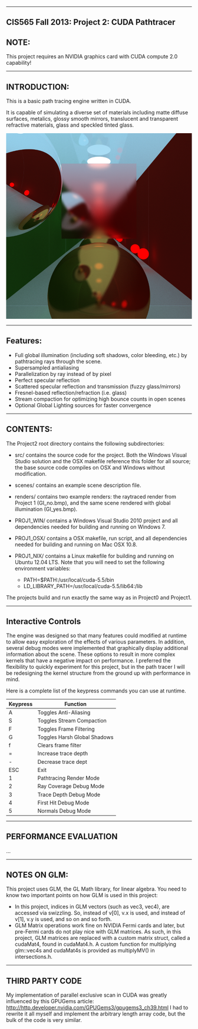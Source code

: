 -------------------------------------------------------------------------------
CIS565 Fall 2013: Project 2: CUDA Pathtracer
-------------------------------------------------------------------------------
NOTE:
-------------------------------------------------------------------------------
This project requires an NVIDIA graphics card with CUDA compute 2.0 capability! 


-------------------------------------------------------------------------------
INTRODUCTION:
-------------------------------------------------------------------------------
This is a basic path tracing engine written in CUDA. 

It is capable of simulating a diverse set of materials including matte diffuse surfaces, 
metalics, glossy smooth mirrors, translucent and transparent refractive materials, 
glass and speckled tinted glass.

![This scene contains elements of every feature implemented](/renders/fuzzyglass_fresnel.bmp "Speckled Tinted Glass")

-------------------------------------------------------------------------------
Features:
-------------------------------------------------------------------------------

* Full global illumination (including soft shadows, color bleeding, etc.) by pathtracing rays through the scene. 
* Supersampled antialiasing
* Parallelization by ray instead of by pixel
* Perfect specular reflection
* Scattered specular reflection and transmission (fuzzy glass/mirrors)
* Fresnel-based reflection/refraction (i.e. glass)
* Stream compaction for optimizing high bounce counts in open scenes
* Optional Global Lighting sources for faster convergence

-------------------------------------------------------------------------------
CONTENTS:
-------------------------------------------------------------------------------
The Project2 root directory contains the following subdirectories:
	
* src/ contains the source code for the project. Both the Windows Visual Studio solution and the OSX makefile reference this folder for all source; the base source code compiles on OSX and Windows without modification.
* scenes/ contains an example scene description file.
* renders/ contains two example renders: the raytraced render from Project 1 (GI_no.bmp), and the same scene rendered with global illumination (GI_yes.bmp). 
* PROJ1_WIN/ contains a Windows Visual Studio 2010 project and all dependencies needed for building and running on Windows 7.
* PROJ1_OSX/ contains a OSX makefile, run script, and all dependencies needed for building and running on Mac OSX 10.8. 
* PROJ1_NIX/ contains a Linux makefile for building and running on Ubuntu 
  12.04 LTS. Note that you will need to set the following environment
  variables: 
    
  - PATH=$PATH:/usr/local/cuda-5.5/bin
  - LD_LIBRARY_PATH=/usr/local/cuda-5.5/lib64:/lib

The projects build and run exactly the same way as in Project0 and Project1.

-------------------------------------------------------------------------------
Interactive Controls
-------------------------------------------------------------------------------
The engine was designed so that many features could modified at runtime to allow easy exploration of the effects of various parameters. In addition, several debug modes were implemented that graphically display additional information about the scene. These options to result in more complex kernels that have a negative impact on performance. I preferred the flexibility to quickly experiment for this project, but in the path tracer I will be redesigning the kernel structure from the ground up with performance in mind.

Here is a complete list of the keypress commands you can use at runtime.

Keypress | Function
--- | ---
A | Toggles Anti-Aliasing
S | Toggles Stream Compaction
F | Toggles Frame Filtering
G | Toggles Harsh Global Shadows
f | Clears frame filter
= | Increase trace depth
- | Decrease trace dept
ESC | Exit
1 | Pathtracing Render Mode
2 | Ray Coverage Debug Mode
3 | Trace Depth Debug Mode
4 | First Hit Debug Mode
5 | Normals Debug Mode





-------------------------------------------------------------------------------
PERFORMANCE EVALUATION
-------------------------------------------------------------------------------
...


-------------------------------------------------------------------------------
NOTES ON GLM:
-------------------------------------------------------------------------------
This project uses GLM, the GL Math library, for linear algebra. You need to know two important points on how GLM is used in this project:

* In this project, indices in GLM vectors (such as vec3, vec4), are accessed via swizzling. So, instead of v[0], v.x is used, and instead of v[1], v.y is used, and so on and so forth.
* GLM Matrix operations work fine on NVIDIA Fermi cards and later, but pre-Fermi cards do not play nice with GLM matrices. As such, in this project, GLM matrices are replaced with a custom matrix struct, called a cudaMat4, found in cudaMat4.h. A custom function for multiplying glm::vec4s and cudaMat4s is provided as multiplyMV() in intersections.h.


-------------------------------------------------------------------------------
THIRD PARTY CODE
-------------------------------------------------------------------------------
My implementation of parallel exclusive scan in CUDA was greatly influenced by this GPUGems article: http://http.developer.nvidia.com/GPUGems3/gpugems3_ch39.html 
I had to rewrite it all myself and implement the arbitrary length array code, but the bulk of the code is very similar.
